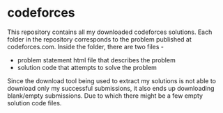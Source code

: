# codeforces
This repository contains all my downloaded codeforces solutions. Each folder in the repository corresponds to the problem published at codeforces.com. 
Inside the folder, there are two files -
* problem statement html file that describes the problem
* solution code that attempts to solve the problem

Since the download tool being used to extract my solutions is not able to download only my successful submissions, it also ends up downloading blank/empty submissions.
Due to which there might be a few empty solution code files.
